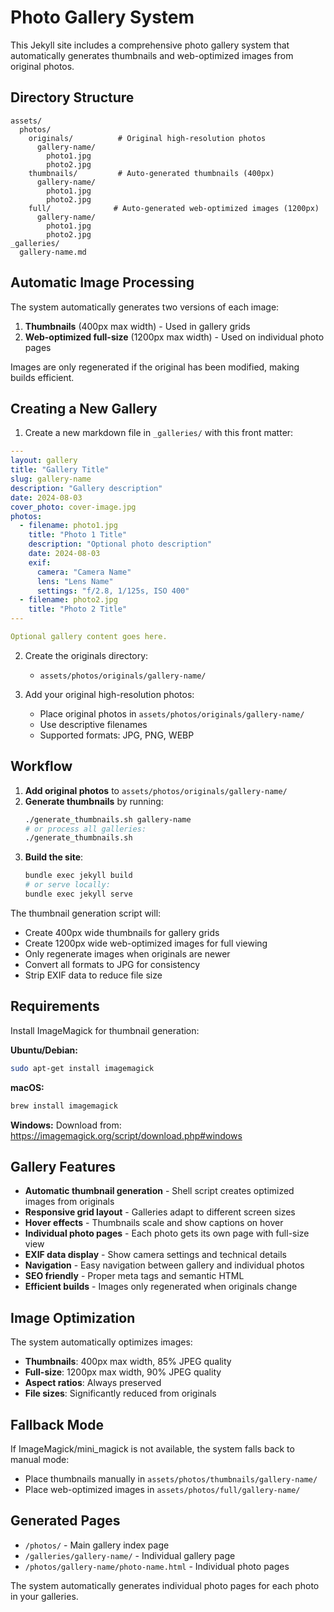 # Photo Gallery System

This Jekyll site includes a comprehensive photo gallery system that automatically generates thumbnails and web-optimized images from original photos.

## Directory Structure

```
assets/
  photos/
    originals/          # Original high-resolution photos
      gallery-name/
        photo1.jpg
        photo2.jpg
    thumbnails/         # Auto-generated thumbnails (400px)
      gallery-name/
        photo1.jpg
        photo2.jpg
    full/              # Auto-generated web-optimized images (1200px)
      gallery-name/
        photo1.jpg
        photo2.jpg
_galleries/
  gallery-name.md
```

## Automatic Image Processing

The system automatically generates two versions of each image:

1. **Thumbnails** (400px max width) - Used in gallery grids
2. **Web-optimized full-size** (1200px max width) - Used on individual photo pages

Images are only regenerated if the original has been modified, making builds efficient.

## Creating a New Gallery

1. Create a new markdown file in `_galleries/` with this front matter:

```yaml
---
layout: gallery
title: "Gallery Title"
slug: gallery-name
description: "Gallery description"
date: 2024-08-03
cover_photo: cover-image.jpg
photos:
  - filename: photo1.jpg
    title: "Photo 1 Title"
    description: "Optional photo description"
    date: 2024-08-03
    exif:
      camera: "Camera Name"
      lens: "Lens Name" 
      settings: "f/2.8, 1/125s, ISO 400"
  - filename: photo2.jpg
    title: "Photo 2 Title"
---

Optional gallery content goes here.
```

2. Create the originals directory:
   - `assets/photos/originals/gallery-name/`

3. Add your original high-resolution photos:
   - Place original photos in `assets/photos/originals/gallery-name/`
   - Use descriptive filenames
   - Supported formats: JPG, PNG, WEBP

## Workflow

1. **Add original photos** to `assets/photos/originals/gallery-name/`
2. **Generate thumbnails** by running:
   ```bash
   ./generate_thumbnails.sh gallery-name
   # or process all galleries:
   ./generate_thumbnails.sh
   ```
3. **Build the site**:
   ```bash
   bundle exec jekyll build
   # or serve locally:
   bundle exec jekyll serve
   ```

The thumbnail generation script will:
- Create 400px wide thumbnails for gallery grids
- Create 1200px wide web-optimized images for full viewing
- Only regenerate images when originals are newer
- Convert all formats to JPG for consistency
- Strip EXIF data to reduce file size

## Requirements

Install ImageMagick for thumbnail generation:

**Ubuntu/Debian:**
```bash
sudo apt-get install imagemagick
```

**macOS:**
```bash
brew install imagemagick
```

**Windows:**
Download from: https://imagemagick.org/script/download.php#windows

## Gallery Features

- **Automatic thumbnail generation** - Shell script creates optimized images from originals
- **Responsive grid layout** - Galleries adapt to different screen sizes
- **Hover effects** - Thumbnails scale and show captions on hover
- **Individual photo pages** - Each photo gets its own page with full-size view
- **EXIF data display** - Show camera settings and technical details
- **Navigation** - Easy navigation between gallery and individual photos
- **SEO friendly** - Proper meta tags and semantic HTML
- **Efficient builds** - Images only regenerated when originals change

## Image Optimization

The system automatically optimizes images:

- **Thumbnails**: 400px max width, 85% JPEG quality
- **Full-size**: 1200px max width, 90% JPEG quality
- **Aspect ratios**: Always preserved
- **File sizes**: Significantly reduced from originals

## Fallback Mode

If ImageMagick/mini_magick is not available, the system falls back to manual mode:
- Place thumbnails manually in `assets/photos/thumbnails/gallery-name/`
- Place web-optimized images in `assets/photos/full/gallery-name/`

## Generated Pages

- `/photos/` - Main gallery index page
- `/galleries/gallery-name/` - Individual gallery page
- `/photos/gallery-name/photo-name.html` - Individual photo pages

The system automatically generates individual photo pages for each photo in your galleries.
